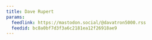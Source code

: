 ```yaml
---
title: Dave Rupert
params:
  feedlink: https://mastodon.social/@davatron5000.rss
  feedid: bc8a0bf7d3f3a6c2181ea12f26918ae9
---
```

